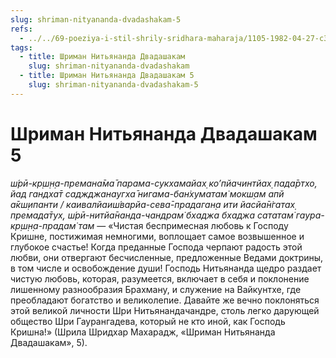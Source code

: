 ```yaml
---
slug: shriman-nityananda-dvadashakam-5
refs:
  - ../../69-poeziya-i-stil-shrily-sridhara-maharaja/1105-1982-04-27-c3-otdalennyj-aromat-krishna-premy-delaet-osvobozhdenie-neprivlekatelnym.md
tags:
  - title: Шриман Нитьянанда Двадашакам
    slug: shriman-nityananda-dvadashakam
  - title: Шриман Нитьянанда Двадашакам 5
    slug: shriman-nityananda-dvadashakam-5
---
```


# Шриман Нитьянанда Двадашакам 5

*ш́рӣ-кр̣ш̣н̣а-премана̄ма̄ парама-сукхамайах̣ ко’пйачинтйах̣ пада̄ртхо, йад гандха̄т саджджанаугха̄ нигама-бан̇хуматам̇ мокш̣ам апй а̄кш̣ипанти / каивалйаиш́варйа-сева̄-прадаган̣а ити йасйа̄н̇гатах̣ премада̄тух̣, ш́рӣ-нитйа̄нанда-чандрам̇ бхаджа бхаджа сататам̇ гаура-кр̣ш̣н̣а-прадам̇ там* — «Чистая беспримесная любовь к Господу Кришне, постижимая немногими, воплощает самое возвышенное и глубокое счастье! Когда преданные Господа черпают радость этой любви, они отвергают бесчисленные, предложенные Ведами доктрины, в том числе и освобождение души! Господь Нитьянанда щедро раздает чистую любовь, которая, разумеется, включает в себя и поклонение лишенному разнообразия Брахману, и служение на Вайкунтхе, где преобладают богатство и великолепие. Давайте же вечно поклоняться этой великой личности Шри Нитьянандачандре, столь легко дарующей общество Шри Гаурангадева, который не кто иной, как Господь Кришна!» (Шрила Шридхар Махарадж, «Шриман Нитьянанда Двадашакам», 5).


